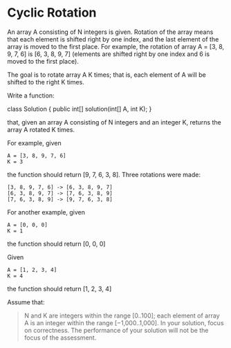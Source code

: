 # Cyclic Rotation

An array A consisting of N integers is given. Rotation of the array means that each element is shifted right by one index, and the last element of the array is moved to the first place. For example, the rotation of array A = [3, 8, 9, 7, 6] is [6, 3, 8, 9, 7] (elements are shifted right by one index and 6 is moved to the first place).

The goal is to rotate array A K times; that is, each element of A will be shifted to the right K times.

Write a function:

class Solution { public int[] solution(int[] A, int K); }

that, given an array A consisting of N integers and an integer K, returns the array A rotated K times.

For example, given
```
A = [3, 8, 9, 7, 6]
K = 3
```
the function should return [9, 7, 6, 3, 8]. Three rotations were made:
```
[3, 8, 9, 7, 6] -> [6, 3, 8, 9, 7]
[6, 3, 8, 9, 7] -> [7, 6, 3, 8, 9]
[7, 6, 3, 8, 9] -> [9, 7, 6, 3, 8]
```
For another example, given
```
A = [0, 0, 0]
K = 1
```

the function should return [0, 0, 0]

Given
```
A = [1, 2, 3, 4]
K = 4
```
the function should return [1, 2, 3, 4]

Assume that:

> N and K are integers within the range [0..100];
> each element of array A is an integer within the range [−1,000..1,000].
> In your solution, focus on correctness. The performance of your solution will not be the focus of the assessment.
